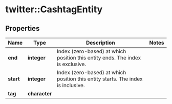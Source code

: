 # twitter::CashtagEntity


## Properties
Name | Type | Description | Notes
------------ | ------------- | ------------- | -------------
**end** | **integer** | Index (zero-based) at which position this entity ends.  The index is exclusive. | 
**start** | **integer** | Index (zero-based) at which position this entity starts.  The index is inclusive. | 
**tag** | **character** |  | 



